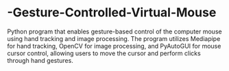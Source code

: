 # -Gesture-Controlled-Virtual-Mouse
 Python program that enables gesture-based control of the computer mouse using hand tracking and image processing. The program utilizes Mediapipe for hand tracking, OpenCV for image processing, and PyAutoGUI for mouse cursor control, allowing users to move the cursor and perform clicks through hand gestures.
